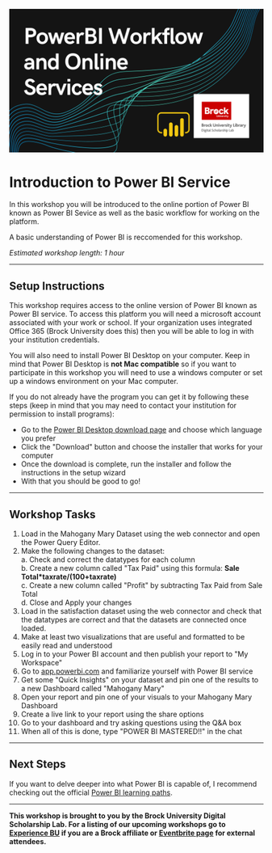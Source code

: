 ![Tool Logo](PowerBI-Workflow.png)


# Introduction to Power BI Service
In this workshop you will be introduced to the online portion of Power BI known as Power BI Sevice as well as the basic workflow for working on the platform.  

A basic understanding of Power BI is reccomended for this workshop.

*Estimated workshop length: 1 hour*


----

## Setup Instructions
This workshop requires access to the online version of Power BI known as Power BI service.  To access this platform you will need a microsoft account associated with your work or school.  If your organization uses integrated Office 365 (Brock University does this) then you will be able to log in with your institution credentials.

You will also need to install Power BI Desktop on your computer.  Keep in mind that Power BI Desktop is **not Mac compatible** so if you want to participate in this workshop you will need to use a windows computer or set up a windows environment on your Mac computer.  
  
If you do not already have the program you can get it by following these steps (keep in mind that you may need to contact your institution for permission to install programs):

- Go to the [Power BI Desktop download page](https://www.microsoft.com/en-us/download/details.aspx?id=58494) and choose which language you prefer 
- Click the "Download" button and choose the installer that works for your computer  
- Once the download is complete, run the installer and follow the instructions in the setup wizard  
- With that you should be good to go!  

----

## Workshop Tasks

1. Load in the Mahogany Mary Dataset using the web connector and open the Power Query Editor.  
2. Make the following changes to the dataset:  
  a. Check and correct the datatypes for each column  
  b. Create a new column called "Tax Paid" using this formula: **Sale Total*taxrate/(100+taxrate)**  
  c. Create a new column called "Profit" by subtracting Tax Paid from Sale Total  
  d. Close and Apply your changes  
3. Load in the satisfaction dataset using the web connector and check that the datatypes are correct and that the datasets are connected once loaded.
4. Make at least two visualizations that are useful and formatted to be easily read and understood
5. Log in to your Power BI account and then publish your report to "My Workspace"
6. Go to [app.powerbi.com](app.powerbi.com) and familiarize yourself with Power BI service
7. Get some "Quick Insights" on your dataset and pin one of the results to a new Dashboard called "Mahogany Mary"
8. Open your report and pin one of your visuals to your Mahogany Mary Dashboard
9. Create a live link to your report using the share options
10. Go to your dashboard and try asking questions using the Q&A box
11. When all of this is done, type "POWER BI MASTERED!!" in the chat

----

## Next Steps
If you want to delve deeper into what Power BI is capable of, I recommend checking out the official [Power BI learning paths](https://docs.microsoft.com/en-us/learn/powerplatform/power-bi).  
 
 
 
----
  
**This workshop is brought to you by the Brock University Digital Scholarship Lab.  For a listing of our upcoming workshops go to [Experience BU](https://experiencebu.brocku.ca/organization/dsl) if you are a Brock affiliate or [Eventbrite page](https://www.eventbrite.ca/o/brock-university-digital-scholarship-lab-21661627350) for external attendees.**

